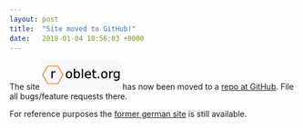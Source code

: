 ```yaml
---
layout: post
title:  "Site moved to GitHub!"
date:   2018-01-04 10:56:03 +0000
---
```

The site <img src="/home.png"/> has now been moved to a [repo at GitHub][gh].
File all bugs/feature requests there.

For reference purposes the [former german site][old] is still available.

[gh]:   https://github.com/gubjack/roblet.org
[old]:  /httpdocs
